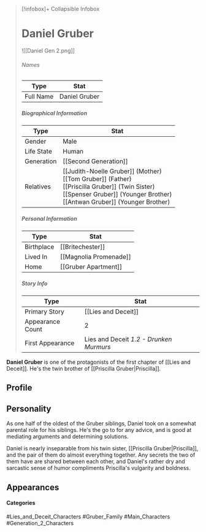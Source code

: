 > [!infobox]+ Collapsible Infobox
> # Daniel Gruber
> ![[Daniel Gen 2.png]] 
> ###### Names 
> | Type | Stat | 
> | ---- | ---- | 
> | Full Name | Daniel Gruber | 
>
> ##### Biographical Information
> | Type | Stat | 
> | ---- | ---- | 
> | Gender | Male | 
> | Life State | Human |
> | Generation | [[Second Generation]] |
> | Relatives | [[Judith-Noelle Gruber]] (Mother)<br>[[Tom Gruber]] (Father)<br>[[Priscilla Gruber]] (Twin Sister)<br>[[Spenser Gruber]] (Younger Brother)<br>[[Antwan Gruber]] (Younger Brother)
> 
> ##### Personal Information
> | Type | Stat | 
> | ---- | ---- | 
> | Birthplace |[[Britechester]]| 
> | Lived In |[[Magnolia Promenade]]| 
> | Home |[[Gruber Apartment]]| 
> 
> ##### Story Info
> | Type | Stat | 
> | ---- | ---- | 
> | Primary Story | [[Lies and Deceit]] | 
> | Appearance Count | 2 | 
> | First Appearance | Lies and Deceit *1.2 - Drunken Murmurs*

**Daniel Gruber** is one of the protagonists of the first chapter of [[Lies and Deceit]]. He's the twin brother of [[Priscilla Gruber|Priscilla]].

## Profile

## Personality
As one half of the oldest of the Gruber siblings, Daniel took on a somewhat parental role for his siblings. He's the go to for any advice, and is good at mediating arguments and determining solutions.

Daniel is nearly inseparable from his twin sister, [[Priscilla Gruber|Priscilla]], and the pair of them do almost everything together. Any secrets the two of them have are shared between each other, and Daniel's rather dry and sarcastic sense of humor compliments Priscilla's vulgarity and boldness.

## Appearances

#### Categories
#Lies_and_Deceit_Characters #Gruber_Family #Main_Characters #Generation_2_Characters